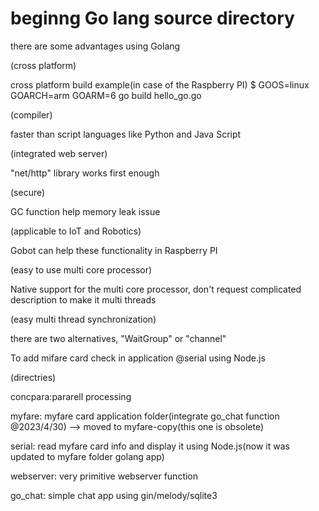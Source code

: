 # beginng Go lang source directory

there are some advantages using Golang

(cross platform)

cross platform build example(in case of the Raspberry PI)
$ GOOS=linux GOARCH=arm GOARM=6 go build hello_go.go

(compiler)

faster than script languages like Python and Java Script

(integrated web server)

"net/http" library works first enough

(secure)

GC function help memory leak issue

(applicable to IoT and Robotics)

Gobot can help these functionality in Raspberry PI

(easy to use multi core processor)

Native support for the multi core processor, don't request complicated description to make it multi threads

(easy multi thread synchronization)

there are two alternatives, "WaitGroup" or "channel"

To add mifare card check in application @serial using Node.js

(directries)

concpara:pararell processing

myfare: myfare card application folder(integrate go_chat function @2023/4/30) --> moved to myfare-copy(this one is obsolete)

serial: read myfare card info and display it using Node.js(now it was updated to myfare folder golang app)

webserver: very primitive webserver function

go_chat: simple chat app using gin/melody/sqlite3
